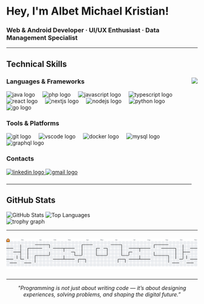 <div align="left">

# Hey, I'm Albet Michael Kristian!
### Web & Android Developer · UI/UX Enthusiast · Data Management Specialist

</div>

---

## Technical Skills
###

<img align="right" height="295" src="https://media.giphy.com/media/v1.Y2lkPTc5MGI3NjExdXRqNWZyd21qejNoZWl6MWV2bjI5YWpudnNpa2Q4eWtpdjBic3g3MyZlcD12MV9pbnRlcm5hbF9naWZfYnlfaWQmY3Q9Zw/LmNwrBhejkK9EFP504/giphy.gif" />

###

<div align="left">
  <h3>Languages & Frameworks</h3>
  <img src="https://cdn.jsdelivr.net/gh/devicons/devicon/icons/java/java-original.svg" height="40" alt="java logo"  />
  <img width="12" />
  <img src="https://cdn.jsdelivr.net/gh/devicons/devicon/icons/php/php-original.svg" height="40" alt="php logo"  />
  <img width="12" />
  <img src="https://cdn.jsdelivr.net/gh/devicons/devicon/icons/javascript/javascript-original.svg" height="40" alt="javascript logo"  />
  <img width="12" />
  <img src="https://cdn.jsdelivr.net/gh/devicons/devicon/icons/typescript/typescript-original.svg" height="40" alt="typescript logo"  />
  <img width="12" />
  <img src="https://cdn.jsdelivr.net/gh/devicons/devicon/icons/react/react-original.svg" height="40" alt="react logo"  />
  <img width="12" />
  <img src="https://cdn.jsdelivr.net/gh/devicons/devicon/icons/nextjs/nextjs-original.svg" height="40" alt="nextjs logo"  />
  <img width="12" />
  <img src="https://cdn.jsdelivr.net/gh/devicons/devicon/icons/nodejs/nodejs-original.svg" height="40" alt="nodejs logo"  />
  <img width="12" />
  <img src="https://cdn.jsdelivr.net/gh/devicons/devicon/icons/python/python-original.svg" height="40" alt="python logo"  />
  <img width="12" />
  <img src="https://cdn.jsdelivr.net/gh/devicons/devicon/icons/go/go-original.svg" height="40" alt="go logo"  />
  <img width="12" />

  <h3>Tools & Platforms</h3>
  <img src="https://cdn.jsdelivr.net/gh/devicons/devicon/icons/git/git-original.svg" height="40" alt="git logo"  />
  <img width="12" />
  <img src="https://cdn.jsdelivr.net/gh/devicons/devicon/icons/vscode/vscode-original.svg" height="40" alt="vscode logo"  />
  <img width="12" />
  <img src="https://cdn.jsdelivr.net/gh/devicons/devicon/icons/docker/docker-original.svg" height="40" alt="docker logo"  />
  <img width="12" />
  <img src="https://cdn.jsdelivr.net/gh/devicons/devicon/icons/mysql/mysql-original.svg" height="40" alt="mysql logo"  />
  <img width="12" />
  <img src="https://cdn.jsdelivr.net/gh/devicons/devicon/icons/graphql/graphql-plain.svg" height="40" alt="graphql logo"  />
</div>

###

<h3>Contacts</h3>
<div align="left">
  <a href="https://www.linkedin.com/in/albet-michael-kristian">
    <img src="https://img.shields.io/static/v1?message=LinkedIn&logo=linkedin&label=&color=0077B5&logoColor=white&labelColor=&style=for-the-badge" height="35" alt="linkedin logo"  />
  </a>
  <a href="mailto:albertmichael221@gmail.com">
    <img src="https://img.shields.io/static/v1?message=Gmail&logo=gmail&label=&color=D14836&logoColor=white&labelColor=&style=for-the-badge" height="35" alt="gmail logo"  />
  </a>
</div>

###

---

## GitHub Stats

<div align="left">
  <img src="https://github-readme-stats.vercel.app/api?username=4lDev&show_icons=true&theme=dracula&hide_border=true&rank_icon=github" alt="GitHub Stats" />
  <img src="https://github-readme-stats.vercel.app/api/top-langs/?username=4lDev&layout=compact&theme=dracula&hide_border=true" alt="Top Languages" />
  <br>
  <img src="https://github-profile-trophy.vercel.app?username=4lDev&theme=dracula&hide_border=true&no-bg=true&column=-1&row=1" alt="trophy graph" />
</div>

---

###

<picture>
  <source media="(prefers-color-scheme: dark)" srcset="https://raw.githubusercontent.com/4lDev/4lDev/output/pacman-contribution-graph-dark.svg">
  <source media="(prefers-color-scheme: light)" srcset="https://raw.githubusercontent.com/4lDev/4lDev/output/pacman-contribution-graph.svg">
  <img alt="pacman contribution graph" src="https://raw.githubusercontent.com/4lDev/4lDev/output/pacman-contribution-graph.svg">
</picture>

###

---

<div align="center">

_"Programming is not just about writing code — it’s about designing experiences, solving problems, and shaping the digital future.”_

</div>
